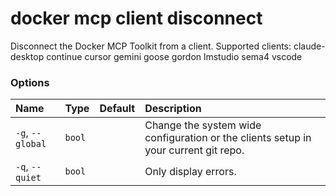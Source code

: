 # docker mcp client disconnect

<!---MARKER_GEN_START-->
Disconnect the Docker MCP Toolkit from a client. Supported clients: claude-desktop continue cursor gemini goose gordon lmstudio sema4 vscode

### Options

| Name             | Type   | Default | Description                                                                         |
|:-----------------|:-------|:--------|:------------------------------------------------------------------------------------|
| `-g`, `--global` | `bool` |         | Change the system wide configuration or the clients setup in your current git repo. |
| `-q`, `--quiet`  | `bool` |         | Only display errors.                                                                |


<!---MARKER_GEN_END-->

